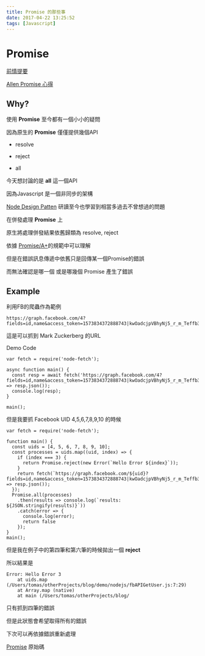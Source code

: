 ```yaml
---
title: Promise 的那些事
date: 2017-04-22 13:25:52
tags: [Javascript]
---
```


# Promise

[前情提要](https://www.youtube.com/watch?v=bhhNRZh8RvM&feature=youtu.be)

[Allen Promise 心得](https://paper.dropbox.com/doc/Node.js-Design-Patterns-Tfa1QvhfBhfFpqmk7N4Zv)

## Why?

使用 **Promise** 至今都有一個小小的疑問

因為原生的 **Promise** 僅僅提供幾個API

* resolve

* reject

* all

今天想討論的是 **all** 這一個API

因為Javascript 是一個非同步的架構

[Node Design Patten](https://www.facebook.com/groups/907391389364145/)
研讀至今也學習到相當多過去不曾想過的問題

在併發處理 **Promise** 上

原生將處理併發結果依舊歸類為 resolve, reject

依據 [Promise/A+](https://promisesaplus.com/)的規範中可以理解

但是在錯誤訊息傳遞中依舊只是回傳某一個Promise的錯誤

而無法確認是哪一個 或是哪幾個 Promise 產生了錯誤

## Example

利用FB的爬蟲作為範例

```
https://graph.facebook.com/4?fields=id,name&access_token=1573834372888743|kwOadcjpVBhyNj5_r_m_Teffb3Y
```

這是可以抓到 Mark Zuckerberg 的URL

Demo Code

```
var fetch = require('node-fetch');

async function main() {
  const resp = await fetch('https://graph.facebook.com/4?fields=id,name&access_token=1573834372888743|kwOadcjpVBhyNj5_r_m_Teffb3Y').then(resp => resp.json());
  console.log(resp);
}

main();
```

但是我要抓 Facebook UID 4,5,6,7,8,9,10 的時候

```
var fetch = require('node-fetch');

function main() {
  const uids = [4, 5, 6, 7, 8, 9, 10];
  const processes = uids.map((uid, index) => {
    if (index === 3) {
      return Promise.reject(new Error(`Hello Error ${index}`));
    }
    return fetch(`https://graph.facebook.com/${uid}?fields=id,name&access_token=1573834372888743|kwOadcjpVBhyNj5_r_m_Teffb3Y`).then(resp => resp.json());
  });
  Promise.all(processes)
    .then(results => console.log(`results: ${JSON.stringify(results)}`))
    .catch(error => {
      console.log(error);
      return false
    });
}
main();
```

但是我在例子中的第四筆和第六筆的時候拋出一個 **reject**

所以結果是

```
Error: Hello Error 3
    at uids.map (/Users/tomas/otherProjects/blog/demo/nodejs/fbAPIGetUser.js:7:29)
    at Array.map (native)
    at main (/Users/tomas/otherProjects/blog/
```

只有抓到四筆的錯誤

但是此狀態會希望取得所有的錯誤

下次可以再依據錯誤重新處理

[Promise](https://github.com/then/promise)
原始碼
